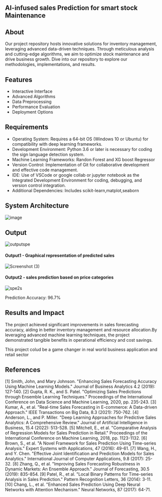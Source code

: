 <!--Title of the Project-->
## AI-infused sales Prediction for smart stock Maintenance

## About
<!--Detailed Description about the project-->
Our project repository hosts innovative solutions for inventory management, leveraging advanced data-driven techniques. Through meticulous analysis and cutting-edge algorithms, we aim to optimize stock maintenance and drive business growth. Dive into our repository to explore our methodologies, implementations, and results.

## Features
<!--List the features of the project as shown below-->
- Interactive Interface
- Advanced Algorithms
-  Data Preprocessing
-  Performance Evaluation
- Deployment Options

## Requirements
<!--List the requirements of the project as shown below-->
* Operating System: Requires a 64-bit OS (Windows 10 or Ubuntu) for compatibility with deep learning frameworks.
* Development Environment: Python 3.6 or later is necessary for coding the sign language detection system.
* Machine Learning Frameworks: Randon Forest and XG boost Regressor
* Version Control: Implementation of Git for collaborative development and effective code management.
* IDE: Use of VSCode or google collab or jupyter notebook as the Integrated Development Environment for coding, debugging, and version control integration.
* Additional Dependencies: Includes scikit-learn,matplot,seaborn
## System Architecture
<!--Embed the system architecture diagram as shown below-->

![image](https://github.com/MervinR07/sec_cse_projectphase2/assets/163897355/7fc0475c-8f78-4f62-b03d-34bbcdd401f1)


## Output

<!--Embed the Output picture at respective places as shown below as shown below-->
![outputspe](https://github.com/MervinR07/sec_cse_projectphase2/assets/163897355/13c11456-b0fc-477c-a944-6d2b0439335c)


#### Output1 - Graphical representation of predicted sales
![Screenshot (3)](https://github.com/MervinR07/sec_cse_projectphase2/assets/163897355/b032d377-67a8-4b31-ad6c-a6a06ea51db6)


#### Output2 - sales prediction based on price categories
![spe2s](https://github.com/MervinR07/sec_cse_projectphase2/assets/163897355/77603399-023f-454c-998d-42e671795f30)

Prediction Accuracy: 96.7%


## Results and Impact
<!--Give the results and impact as shown below-->
The project achieved significant improvements in sales forecasting accuracy, aiding in better inventory management and resource allocation.By leveraging advanced machine learning techniques, the project demonstrated tangible benefits in operational efficiency and cost savings.

This project colud be a game changer in real world business application and retail sector

## References
[1] Smith, John, and Mary Johnson. "Enhancing Sales Forecasting Accuracy Using Machine Learning Models." Journal of Business Analytics 4.2 (2019): 127-140.
[2] Gupta, R. K., and S. Patel. "Optimizing Sales Predictions through Ensemble Learning Techniques." Proceedings of the International Conference on Data Science and Machine Learning, 2020, pp. 235-243.
[3] Kumar, A., et al. "Real-time Sales Forecasting in E-commerce: A Data-driven Approach." IEEE Transactions on Big Data, 8.3 (2021): 750-762.
[4] Anderson, L., and P. Miller. "Deep Learning Approaches for Predictive Sales Analytics: A Comprehensive Review." Journal of Artificial Intelligence in Business, 15.4 (2022): 513-528.
[5] Mitchell, E., et al. "Comparative Analysis of Regression Models for Sales Prediction in Retail." Proceedings of the International Conference on Machine Learning, 2018, pp. 1123-1132.
[6] Brown, S., et al. "A Novel Framework for Sales Prediction Using Time-series Analysis." Expert Systems with Applications, 47 (2016): 49-61.
[7] Wang, H., and Y. Chen. "Effective Joint Identification and Prediction Models for Sales Analytics." International Journal of Computer Applications, 9.8 (2017): 25-32.
[8] Zhang, Q., et al. "Improving Sales Forecasting Robustness in Dynamic Markets: An Ensemble Approach." Journal of Forecasting, 30.5 (2019): 835-854.
[9] Patel, R., et al. "Local Binary Patterns for Time-series Analysis in Sales Prediction." Pattern Recognition Letters, 36 (2014): 3-11.
[10] Chang, L., et al. "Enhanced Sales Prediction Using Deep Neural Networks with Attention Mechanism." Neural Networks, 87 (2017): 64-71.







